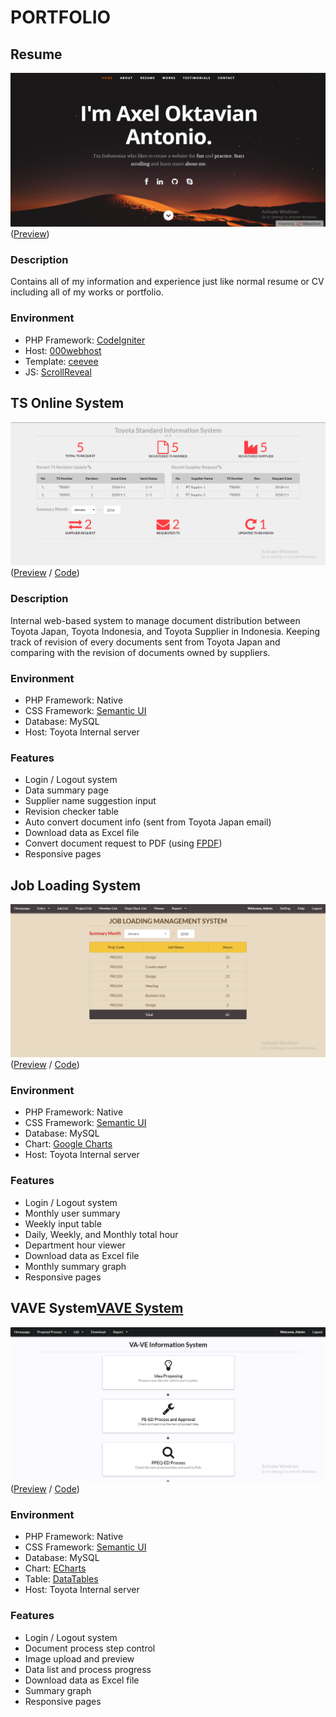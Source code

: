 # PORTFOLIO

## Resume 
![resume_pic](https://raw.githubusercontent.com/rl404/rl404.github.io/master/images/resume.png)
([Preview](https://rl404.github.io))
### Description
Contains all of my information and experience just like normal resume or CV including all of my works or portfolio.
### Environment
- PHP Framework: [CodeIgniter](https://codeigniter.com/)
- Host: [000webhost](https://www.000webhost.com/)
- Template: [ceevee](https://www.styleshout.com/free-templates/ceevee/)
- JS: [ScrollReveal](https://scrollrevealjs.org/)

## TS Online System 
![tsonline_pic](https://raw.githubusercontent.com/rl404/rl404.github.io/master/TSOnline/images/tsonline.png)
([Preview](https://rl404.github.io/TSOnline) / [Code](https://github.com/rl404/Toyota-Internship/tree/master/TSOnline/TSOnline%20final))
### Description
Internal web-based system to manage document distribution between Toyota Japan, Toyota Indonesia, and Toyota Supplier in Indonesia. Keeping track of revision of every documents sent from Toyota Japan and comparing with the revision of documents owned by suppliers.
### Environment
- PHP Framework: Native
- CSS Framework: [Semantic UI](https://semantic-ui.com/)
- Database: MySQL
- Host: Toyota Internal server
### Features
- Login / Logout system
- Data summary page
- Supplier name suggestion input
- Revision checker table
- Auto convert document info (sent from Toyota Japan email)
- Download data as Excel file
- Convert document request to PDF (using [FPDF](http://www.fpdf.org/))
- Responsive pages

## Job Loading System
![jobloading_pic](https://raw.githubusercontent.com/rl404/rl404.github.io/master/JobLoading/images/jobloading.png)
([Preview](https://rl404.github.io/JobLoading) / [Code](https://github.com/rl404/Toyota-Internship/tree/master/JobLoading/JobLoading%20final))
### Environment
- PHP Framework: Native
- CSS Framework: [Semantic UI](https://semantic-ui.com/)
- Database: MySQL
- Chart: [Google Charts](https://developers.google.com/chart/)
- Host: Toyota Internal server
### Features
- Login / Logout system
- Monthly user summary
- Weekly input table
- Daily, Weekly, and Monthly total hour
- Department hour viewer
- Download data as Excel file
- Monthly summary graph
- Responsive pages

## VAVE System[VAVE System](https://rl404.github.io/vave)
![vave_pic](https://raw.githubusercontent.com/rl404/rl404.github.io/master/vave/images/vave.png)
([Preview](https://rl404.github.io/vave) / [Code](https://github.com/rl404/Toyota-Internship/tree/master/vave))
### Environment
- PHP Framework: Native
- CSS Framework: [Semantic UI](https://semantic-ui.com/)
- Database: MySQL
- Chart: [ECharts](https://ecomfe.github.io/echarts-doc/public/en/index.html)
- Table: [DataTables](https://datatables.net/)
- Host: Toyota Internal server
### Features
- Login / Logout system
- Document process step control
- Image upload and preview
- Data list and process progress
- Download data as Excel file
- Summary graph
- Responsive pages
